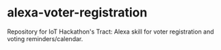 # alexa-voter-registration
Repository for IoT Hackathon's Tract: Alexa skill for voter registration and voting reminders/calendar.
